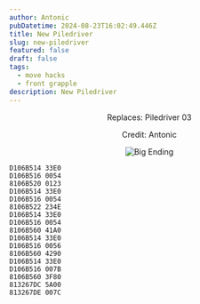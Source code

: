 ```yaml
---
author: Antonic
pubDatetime: 2024-08-23T16:02:49.446Z
title: New Piledriver
slug: new-piledriver
featured: false
draft: false
tags:
  - move hacks
  - front grapple
description: New Piledriver
---
```

<center>
Replaces: Piledriver 03 <p>
Credit: Antonic

![Big Ending](/assets/new-piledriver.gif)
</center>

```text
D106B514 33E0
D106B516 0054
8106B520 0123
D106B514 33E0
D106B516 0054
8106B522 234E
D106B514 33E0
D106B516 0054
8106B560 41A0
D106B514 33E0
D106B516 0056
8106B560 4290
D106B514 33E0
D106B516 007B
8106B560 3F80
813267DC 5A00
813267DE 007C
```
